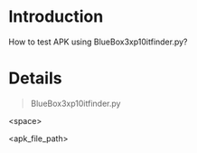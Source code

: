 # Introduction #

How to test APK using BlueBox3xp10itfinder.py?


# Details #

>BlueBox3xp10itfinder.py

&lt;space&gt;



<apk\_file\_path>

